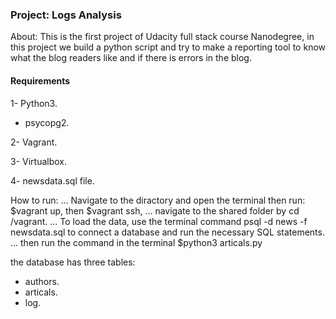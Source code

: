 ### Project: Logs Analysis

About:
This is the first project of Udacity full stack course Nanodegree, in this project we build a python script and try to make a reporting tool to know what the blog readers like and if there is errors in the blog.

#### Requirements
1- Python3.
- psycopg2.

2- Vagrant.

3- Virtualbox.

4- newsdata.sql file.

How to run:
... Navigate to the diractory and open the terminal then run: $vagrant up, then $vagrant ssh,
... navigate to the shared folder by cd /vagrant.
... To load the data, use the terminal command psql -d news -f newsdata.sql to connect a database and run the necessary SQL statements.
... then run the command in the terminal $python3 articals.py

the database has three tables:
- authors.
- articals.
- log.
